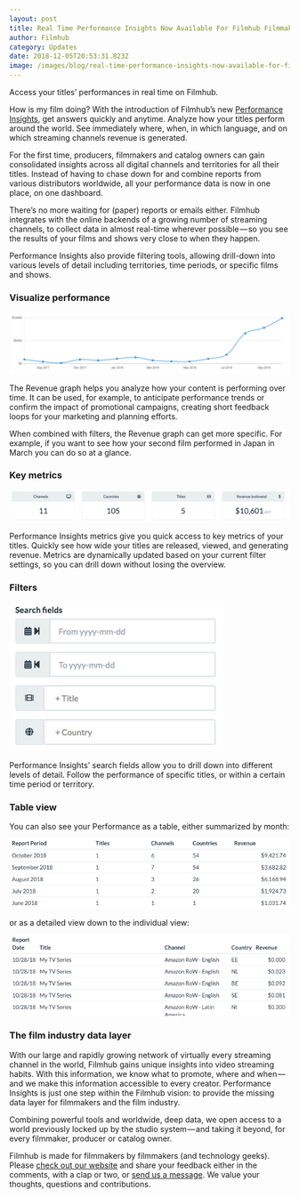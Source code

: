 ```yaml
---
layout: post
title: Real Time Performance Insights Now Available For Filmhub Filmmakers
author: Filmhub
category: Updates
date: 2018-12-05T20:53:31.823Z
image: /images/blog/real-time-performance-insights-now-available-for-filmhub-filmmakers.png
---
```

Access your titles’ performances in real time on Filmhub.

How is my film doing? With the introduction of Filmhub’s new [Performance Insights](http://bit.ly/2ScR5vx), get answers quickly and anytime. Analyze how your titles perform around the world. See immediately where, when, in which language, and on which streaming channels revenue is generated.

For the first time, producers, filmmakers and catalog owners can gain consolidated insights across all digital channels and territories for all their titles. Instead of having to chase down for and combine reports from various distributors worldwide, all your performance data is now in one place, on one dashboard.

There’s no more waiting for (paper) reports or emails either. Filmhub integrates with the online backends of a growing number of streaming channels, to collect data in almost real-time wherever possible — so you see the results of your films and shows very close to when they happen.

Performance Insights also provide filtering tools, allowing drill-down into various levels of detail including territories, time periods, or specific films and shows.

### Visualize performance

![](/images/blog/real-time-performance-insights-now-available-for-filmhub-filmmakers-1.png "The Revenue Graph")

The Revenue graph helps you analyze how your content is performing over time. It can be used, for example, to anticipate performance trends or confirm the impact of promotional campaigns, creating short feedback loops for your marketing and planning efforts.

When combined with filters, the Revenue graph can get more specific. For example, if you want to see how your second film performed in Japan in March you can do so at a glance.

### Key metrics

![](/images/blog/real-time-performance-insights-now-available-for-filmhub-filmmakers-2.png "Your Key Metrics")

Performance Insights metrics give you quick access to key metrics of your titles. Quickly see how wide your titles are released, viewed, and generating revenue. Metrics are dynamically updated based on your current filter settings, so you can drill down without losing the overview.

### Filters

![](/images/blog/real-time-performance-insights-now-available-for-filmhub-filmmakers-3.png "Search Fields")

Performance Insights’ search fields allow you to drill down into different levels of detail. Follow the performance of specific titles, or within a certain time period or territory.

### Table view

You can also see your Performance as a table, either summarized by month:

![](/images/blog/real-time-performance-insights-now-available-for-filmhub-filmmakers-4.png)

or as a detailed view down to the individual view:

![](/images/blog/real-time-performance-insights-now-available-for-filmhub-filmmakers-5.png)

### The film industry data layer

With our large and rapidly growing network of virtually every streaming channel in the world, Filmhub gains unique insights into video streaming habits. With this information, we know what to promote, where and when — and we make this information accessible to every creator. Performance Insights is just one step within the Filmhub vision: to provide the missing data layer for filmmakers and the film industry.

Combining powerful tools and worldwide, deep data, we open access to a world previously locked up by the studio system — and taking it beyond, for every filmmaker, producer or catalog owner.

Filmhub is made for filmmakers by filmmakers (and technology geeks). Please [check out our website](http://bit.ly/2AOkS5J) and share your feedback either in the comments, with a clap or two, or [send us a message](http://bit.ly/2yA9l98). We value your thoughts, questions and contributions.
